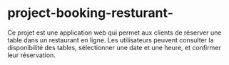 # project-booking-resturant-
Ce projet est une application web qui permet aux clients de réserver une table dans un restaurant en ligne. Les utilisateurs peuvent consulter la disponibilité des tables, sélectionner une date et une heure, et confirmer leur réservation.
